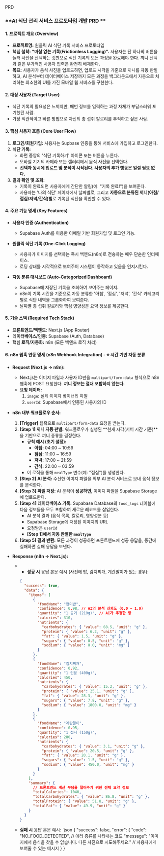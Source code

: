 PRD

### **AI 식단 관리 서비스 프로토타입 개발 PRD **

#### **1. 프로젝트 개요 (Overview)**

- **프로젝트명:** 원클릭 AI 식단 기록 서비스 프로토타입
- **핵심 철학:** **"마찰 없는 기록(Frictionless Logging)".** 사용자는 단 하나의 버튼을 눌러 사진을 선택하는 것만으로 식단 기록의 모든 과정을 완료해야 한다. 끼니 선택과 같은 부가적인 사용자 입력은 완전히 배제한다.
- **목표:** 사용자가 음식 사진을 업로드하면, 업로드 시각을 기준으로 끼니를 자동 판별하고, AI 분석부터 데이터베이스 저장까지 모든 과정을 백그라운드에서 자동으로 처리하는 최소한의 UI를 가진 모바일 웹 서비스를 구현한다.

#### **2. 대상 사용자 (Target User)**

- 식단 기록의 필요성은 느끼지만, 매번 정보를 입력하는 과정 자체가 부담스러워 포기했던 사람.
- 가장 직관적이고 빠른 방법으로 자신의 총 섭취 칼로리를 추적하고 싶은 사람.

#### **3. 핵심 사용자 흐름 (Core User Flow)**

1.  **로그인/회원가입:** 사용자는 Supbase 인증을 통해 서비스에 가입하고 로그인한다.
2.  **식단 기록:**
    - 화면 중앙의 '식단 기록하기' 아이콘 또는 버튼을 누른다.
    - 모바일 기기의 카메라 또는 갤러리에서 음식 사진을 선택한다.
    - **선택과 동시에 업로드 및 분석이 시작된다. 사용자의 추가 행동은 일절 필요 없다.**
3.  **결과 확인 및 조회:**
    - 기록이 완료되면 사용자에게 간단한 알림(예: "기록 완료!")을 보여준다.
    - 사용자는 '나의 식단' 페이지에서 날짜별로, 그리고 **자동으로 분류된 끼니(아침/점심/저녁/간식)별**로 기록된 식단을 확인할 수 있다.

#### **4. 주요 기능 명세 (Key Features)**

- **사용자 인증 (Authentication)**

  - Supabase Auth를 이용한 이메일 기반 회원가입 및 로그인 기능.

- **원클릭 식단 기록 (One-Click Logging)**

  - 사용자가 이미지를 선택하는 즉시 백엔드(n8n)로 전송하는 매우 단순한 인터페이스.
  - 로딩 상태를 시각적으로 보여주어 시스템이 동작하고 있음을 인지시킨다.

- **자동 분류 대시보드 (Auto-Categorized Dashboard)**
  - Supabase에 저장된 기록을 조회하여 보여주는 페이지.
  - n8n이 기록 시간을 기준으로 자동 분류한 '아침', '점심', '저녁', '간식' 카테고리별로 식단 내역을 그룹화하여 보여준다.
  - 날짜별 총 섭취 칼로리와 핵심 영양성분 요약 정보를 제공한다.

#### **5. 기술 스택 (Required Tech Stack)**

- **프론트엔드/백엔드:** Next.js (App Router)
- **데이터베이스/인증:** Supabase (Auth, Database)
- **핵심 로직/자동화:** n8n (모든 백엔드 로직 처리)

#### **6. n8n 웹훅 연동 명세 (n8n Webhook Integration) - ⭐ 시간 기반 자동 분류**

- **Request (Next.js → n8n):**

  - Next.js는 이미지 파일과 사용자 ID만을 `multipart/form-data` 형식으로 n8n 웹훅에 POST 요청한다. **끼니 정보는 절대 포함하지 않는다.**
  - **요청 데이터:**
    1.  `image`: 실제 이미지 바이너리 파일
    2.  `userId`: Supabase에서 인증된 사용자의 ID

- **n8n 내부 워크플로우 순서:**

  1.  **[Trigger]** 웹훅으로 `multipart/form-data` 요청을 받는다.
  2.  **[Step 1] 끼니 자동 판별:** 워크플로우가 실행된 **현재 시각(서버 시간 기준)**을 기반으로 끼니 종류를 결정한다.
      - **규칙 예시 (초기 설정):**
        - **아침:** 04:00 ~ 10:59
        - **점심:** 11:00 ~ 16:59
        - **저녁:** 17:00 ~ 21:59
        - **간식:** 22:00 ~ 03:59
      - 이 로직을 통해 `mealType` 변수(예: "점심")를 생성한다.
  3.  **[Step 2] AI 분석:** 수신한 이미지 파일을 외부 AI 분석 서비스로 보내 음식 정보를 분석한다.
  4.  **[Step 3] 파일 저장:** AI 분석이 **성공하면**, 이미지 파일을 Supabase Storage에 업로드한다.
  5.  **[Step 4] 데이터베이스 기록:** Supabase Database의 `food_logs` 테이블에 다음 정보들을 모두 포함하여 새로운 레코드를 삽입한다.
      - AI 분석 결과 (음식 목록, 칼로리, 영양성분 등)
      - Supabase Storage에 저장된 이미지의 URL
      - 요청받은 `userId`
      - **[Step 1]에서 자동 판별한 `mealType`**
  6.  **[Step 5] 결과 반환:** 모든 과정이 성공하면 프론트엔드에 성공 응답을, 중간에 실패하면 실패 응답을 보낸다.

- **Response (n8n → Next.js):**
  - - **성공 시** 응답 본문 예시 (사진에 밥, 김치찌개, 계란말이가 있는 경우):
    ```json
    {
      "success": true,
      "data": {
        "items": [
          {
            "foodName": "현미밥",
            "confidence": 0.98, // AI의 분석 신뢰도 (0.0 ~ 1.0)
            "quantity": "1 공기 (210g)", // AI가 추정한 양
            "calories": 310,
            "nutrients": {
              "carbohydrates": { "value": 68.5, "unit": "g" },
              "protein": { "value": 6.2, "unit": "g" },
              "fat": { "value": 1.5, "unit": "g" },
              "sugars": { "value": 0.5, "unit": "g" },
              "sodium": { "value": 8.0, "unit": "mg" }
            }
          },
          {
            "foodName": "김치찌개",
            "confidence": 0.92,
            "quantity": "1 인분 (400g)",
            "calories": 450,
            "nutrients": {
              "carbohydrates": { "value": 15.2, "unit": "g" },
              "protein": { "value": 25.1, "unit": "g" },
              "fat": { "value": 28.3, "unit": "g" },
              "sugars": { "value": 7.8, "unit": "g" },
              "sodium": { "value": 1800.0, "unit": "mg" }
            }
          },
          {
            "foodName": "계란말이",
            "confidence": 0.95,
            "quantity": "1 접시 (150g)",
            "calories": 280,
            "nutrients": {
              "carbohydrates": { "value": 3.1, "unit": "g" },
              "protein": { "value": 20.5, "unit": "g" },
              "fat": { "value": 20.1, "unit": "g" },
              "sugars": { "value": 1.5, "unit": "g" },
              "sodium": { "value": 450.0, "unit": "mg" }
            }
          }
        ],
        "summary": {
          // 프론트엔드 계산 부담을 덜어주기 위한 전체 요약 정보
          "totalCalories": 1040,
          "totalCarbohydrates": { "value": 86.8, "unit": "g" },
          "totalProtein": { "value": 51.8, "unit": "g" },
          "totalFat": { "value": 49.9, "unit": "g" }
        }
      }
    }
    ```
  - **실패 시** 응답 본문 예시:
    `json
{
  "success": false,
  "error": {
    "code": "NO_FOOD_DETECTED", // 에러 종류를 나타내는 코드
    "message": "이미지에서 음식을 찾을 수 없습니다. 다른 사진으로 시도해주세요." // 사용자에게 보여줄 수 있는 메시지
  }
}
